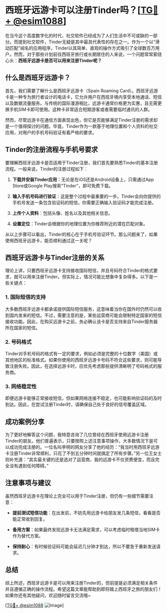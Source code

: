 # 西班牙远游卡可以注册Tinder吗？[[TG💪+ @esim1088](https://t.me/s/esim1088)]

在当今这个高度数字化的时代，社交软件已经成为了人们生活中不可或缺的一部分。而提到社交软件，Tinder无疑是其中最具代表性的存在之一。作为一个以“滑动匹配”闻名的应用程序，Tinder以其简单、直观的操作方式吸引了全球数百万用户。然而，对于那些计划前往西班牙旅行或长期居住的人来说，一个问题常常萦绕心头：**西班牙远游卡是否可以用来注册Tinder呢？**

## 什么是西班牙远游卡？

首先，我们需要了解什么是西班牙远游卡（Spain Roaming Card）。西班牙远游卡是一种专为旅行者设计的电话卡，它允许用户在西班牙境内享受本地通话、短信以及数据流量服务。与传统的国际漫游相比，远游卡通常价格更为实惠，且无需更换手机SIM卡即可使用。这种卡非常适合短期游客或者需要临时通讯的人群。

然而，尽管远游卡在通信方面表现出色，但它是否能够满足Tinder注册的需求却是一个值得探讨的问题。毕竟，Tinder作为一款基于地理位置和个人资料的社交应用，对用户的手机号码验证有着严格的要求。

## Tinder的注册流程与手机号要求

要理解西班牙远游卡是否适用于Tinder注册，我们首先要熟悉Tinder的基本注册流程。一般来说，Tinder的注册过程如下：

1. **下载并安装Tinder应用**：无论是在iOS还是Android设备上，只需通过App Store或Google Play搜索“Tinder”，即可免费下载。
   
2. **输入手机号码进行验证**：这是整个过程中最重要的一步。Tinder会向你提供的手机号发送一条包含验证码的短信，你需要正确输入验证码才能完成注册。

3. **上传个人资料**：包括头像、姓名以及其他相关信息。

4. **设置定位**：Tinder会根据你的地理位置为你推荐附近的潜在匹配对象。

从以上步骤可以看出，Tinder的核心在于手机号验证环节。那么问题来了，如果使用西班牙远游卡，能否顺利通过这一关呢？

## 西班牙远游卡与Tinder注册的关系

理论上讲，只要西班牙远游卡支持接收国际短信，并且号码符合Tinder的格式要求，就可以用来注册Tinder。但实际上，情况可能比想象中复杂得多。以下是一些关键点：

### 1. **国际短信的支持**
   大多数西班牙远游卡都承诺提供国际短信服务，这意味着当你在国外时仍然可以收到国内发来的短信。不过，需要注意的是，某些运营商可能会限制特定国家的短信接收功能。因此，在购买远游卡之前，务必确认该卡是否支持来自Tinder服务器所在国家的短信。

### 2. **号码格式**
   Tinder对手机号码的格式有一定的要求，例如必须是完整的十位数字（美国）或其他地区的标准格式。如果你使用的西班牙远游卡号码不符合这些要求，则可能导致注册失败。因此，在选择远游卡时，应优先考虑那些提供清晰明了号码格式的服务商。

### 3. **网络稳定性**
   即便远游卡能够正常接收短信，但如果网络连接不稳定，也可能影响验证码的及时到达。因此，在尝试注册Tinder时，请确保自己处于良好的信号覆盖区域。

## 成功案例分享

为了更好地解答这个问题，我特意咨询了几位曾经在西班牙使用远游卡注册Tinder的朋友。他们普遍表示，只要按照上述注意事项操作，大多数情况下是可以成功完成注册的。一位名叫李明的网友分享了他的经历：“我当时用西班牙远游卡注册Tinder非常顺利，只花了不到五分钟时间就搞定了所有步骤。”另一位王女士则补充道：“其实最关键的还是选对了运营商，我的远游卡不仅资费便宜，而且完全没有遇到任何障碍。”

## 注意事项与建议

虽然西班牙远游卡在理论上完全可以用于Tinder注册，但仍有一些细节需要注意：

- **提前测试短信功能**：在出发前，不妨先用远游卡给朋友发几条短信，看看是否能正常收到回复。
  
- **备用方案**：如果最终发现远游卡无法满足需求，可以考虑临时租借当地SIM卡作为替代方案。

- **保持耐心**：有时候验证码可能会延迟几分钟才到达，所以不要急于重新发送请求。

## 总结

综上所述，西班牙远游卡是可以用来注册Tinder的，但前提是必须满足相关条件并且遵循正确的操作流程。希望这篇文章能帮助到即将踏上西班牙之旅的朋友们！如果你还有其他疑问，欢迎随时留言交流哦~

[[TG💪+ @esim1088](https://t.me/s/esim1088) ![Image](https://i.postimg.cc/4NQfJmqS/Snipaste-2025-05-13-00-14-12.png)]